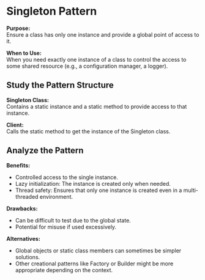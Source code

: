 # Singleton Pattern

**Purpose:**  
Ensure a class has only one instance and provide a global point of access to it.

**When to Use:**  
When you need exactly one instance of a class to control the access to some shared resource (e.g., a configuration manager, a logger).

## Study the Pattern Structure

**Singleton Class:**  
Contains a static instance and a static method to provide access to that instance.

**Client:**  
Calls the static method to get the instance of the Singleton class.

## Analyze the Pattern

**Benefits:**

- Controlled access to the single instance.
- Lazy initialization: The instance is created only when needed.
- Thread safety: Ensures that only one instance is created even in a multi-threaded environment.

**Drawbacks:**

- Can be difficult to test due to the global state.
- Potential for misuse if used excessively.

**Alternatives:**

- Global objects or static class members can sometimes be simpler solutions.
- Other creational patterns like Factory or Builder might be more appropriate depending on the context.